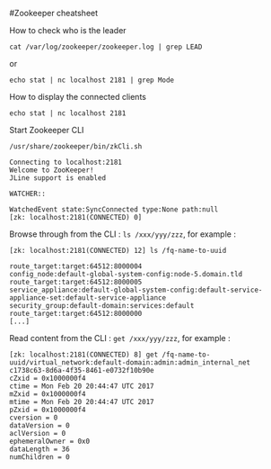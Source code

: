 #Zookeeper cheatsheet

How to check who is the leader
```
cat /var/log/zookeeper/zookeeper.log | grep LEAD
```
or
```
echo stat | nc localhost 2181 | grep Mode
```
How to display the connected clients 
```
echo stat | nc localhost 2181
```

Start Zookeeper CLI 
```
/usr/share/zookeeper/bin/zkCli.sh
```
```
Connecting to localhost:2181
Welcome to ZooKeeper!
JLine support is enabled

WATCHER::

WatchedEvent state:SyncConnected type:None path:null
[zk: localhost:2181(CONNECTED) 0]
```

Browse through from the CLI : `ls /xxx/yyy/zzz`, for example : 
```
[zk: localhost:2181(CONNECTED) 12] ls /fq-name-to-uuid

route_target:target:64512:8000004
config_node:default-global-system-config:node-5.domain.tld
route_target:target:64512:8000005
service_appliance:default-global-system-config:default-service-appliance-set:default-service-appliance
security_group:default-domain:services:default
route_target:target:64512:8000000
[...]
```

Read content from the CLI : `get /xxx/yyy/zzz`, for example :
```
[zk: localhost:2181(CONNECTED) 8] get /fq-name-to-uuid/virtual_network:default-domain:admin:admin_internal_net
c1738c63-8d6a-4f35-8461-e0732f10b90e
cZxid = 0x1000000f4
ctime = Mon Feb 20 20:44:47 UTC 2017
mZxid = 0x1000000f4
mtime = Mon Feb 20 20:44:47 UTC 2017
pZxid = 0x1000000f4
cversion = 0
dataVersion = 0
aclVersion = 0
ephemeralOwner = 0x0
dataLength = 36
numChildren = 0
```


